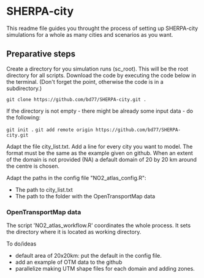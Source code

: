 # SHERPA-city

This readme file guides you throught the process of setting up SHERPA-city simulations 
for a whole as many cities and scenarios as you want.

## Preparative steps
Create a directory for you simulation runs (sc_root). This will be the root directory for all scripts. Download the code by executing the code below in the terminal. (Don't forget the point, otherwise the code is in a subdirectory.)

```git clone https://github.com/bd77/SHERPA-city.git .```

If the directory is not empty - there might be already some input data - do the following:

```git init .``` 
```git add remote origin https://github.com/bd77/SHERPA-city.git```

Adapt the file city_list.txt. Add a line for every city you want to model. The format must be the same as the example given on github. When an extent of the domain is not provided (NA) a default domain of 20 by 20 km around the centre is chosen.

Adapt the paths in the config file "NO2_atlas_config.R":
- The path to city_list.txt
- The path to the folder with the OpenTransportMap data

### OpenTransportMap data


The script 'NO2_atlas_workflow.R' coordinates the whole process. It sets the directory where it is located as working directory.



To do/ideas
- default area of 20x20km: put the default in the config file. 
- add an example of OTM data to the github
- parallelize making UTM shape files for each domain and adding zones.
